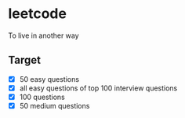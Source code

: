 # leetcode
To live in another way

## Target
- [x] 50 easy questions
- [x] all easy questions of top 100 interview questions
- [X] 100 questions
- [X] 50 medium questions
